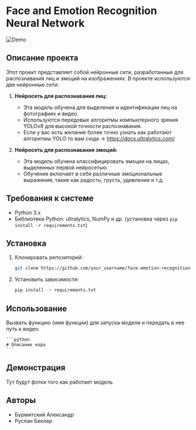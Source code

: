 # Face and Emotion Recognition Neural Network

![Demo](link_to_demo.gif)

## Описание проекта

Этот проект представляет собой нейронные сети, разработанные для распознавания лиц и эмоций на изображениях. В проекте используются две нейронные сети:

1. **Нейросеть для распознавания лиц:**
   - Эта модель обучена для выделения и идентификации лиц на фотографиях и видео.
   - Используются передовые алгоритмы компьютерного зрения YOLOv8 для высокой точности распознавания.
   - Если у вас есть желание более точно узнать как работают алгоритмы YOLO то вам сюда -> https://docs.ultralytics.com/

2. **Нейросеть для распознавания эмоций:**
   - Эта модель обучена классифицировать эмоции на лицах, выделенных первой нейросетью.
   - Обучение включает в себя различные эмоциональные выражения, такие как радость, грусть, удивление и т.д.

## Требования к системе

- Python 3.x
- Библиотеки Python: ultralytics, NumPy и др. (установка через `pip install -r requirements.txt`)

## Установка

1. Клонировать репозиторий:

    ```bash
    git clone https://github.com/your_username/face-emotion-recognition.git
    ```

2. Установить зависимости:

    ```bash
    pip install -r requirements.txt
    ```

## Использование

Вызвать функцию (имя функции) для запуска модели и передать в нее путь к видео:

    ```python
    # Описание кода
    ```

## Демонстрация

Тут будут фотки того как работает модель


## Авторы

- Бурмитский Александр
- Руслан Беклар

